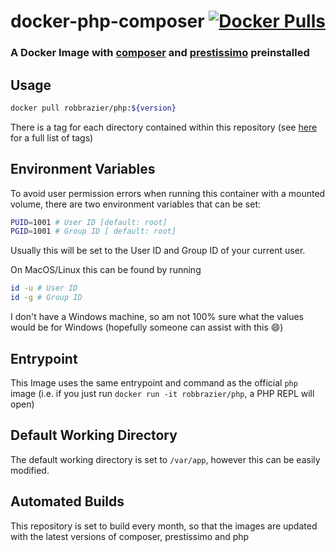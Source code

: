 # docker-php-composer [![Docker Pulls](https://img.shields.io/docker/pulls/robbrazier/php.svg)](https://hub.docker.com/r/robbrazier/php/)
### A Docker Image with [composer](https://getcomposer.org/) and [prestissimo](https://github.com/hirak/prestissimo) preinstalled

## Usage
```bash
docker pull robbrazier/php:${version}
```
There is a tag for each directory contained within this repository (see [here](https://hub.docker.com/r/robbrazier/php/tags/) for a full list of tags)

## Environment Variables
To avoid user permission errors when running this container with a mounted volume, there are two environment variables that can be set:
```bash
PUID=1001 # User ID [default: root]
PGID=1001 # Group ID [ default: root]
```

Usually this will be set to the User ID and Group ID of your current user.

On MacOS/Linux this can be found by running
```bash
id -u # User ID
id -g # Group ID
```
I don't have a Windows machine, so am not 100% sure what the values would be for Windows (hopefully someone can assist with this :smile:)

## Entrypoint
This Image uses the same entrypoint and command as the official `php` image (i.e. if you just run `docker run -it robbrazier/php`, a PHP REPL will open)

## Default Working Directory
The default working directory is set to `/var/app`, however this can be easily modified.

## Automated Builds
This repository is set to build every month, so that the images are updated with the latest versions of composer, prestissimo and php